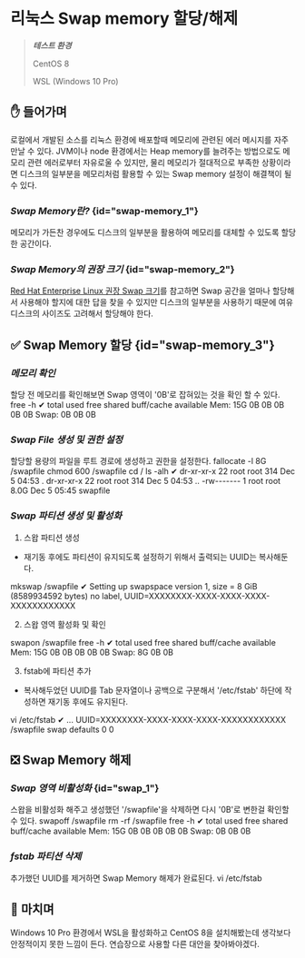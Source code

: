 # 리눅스 Swap memory 할당/해제

> ***테스트 환경***
>
> CentOS 8
> 
> WSL (Windows 10 Pro)

## ✋ 들어가며
로컬에서 개발된 소스를 리눅스 환경에 배포할때 메모리에 관련된 에러 메시지를 자주 만날 수 있다. JVM이나 node 환경에서는 Heap memory를 늘려주는 방법으로도 메모리 관련 에러로부터 자유로울 수 있지만, 물리 메모리가 절대적으로 부족한 상황이라면 디스크의 일부분을 메모리처럼 활용할 수 있는 Swap memory 설정이 해결책이 될 수 있다.

### ***Swap Memory란?*** {id="swap-memory_1"}
메모리가 가든찬 경우에도 디스크의 일부분을 활용하여 메모리를 대체할 수 있도록 할당한 공간이다.

### ***Swap Memory의 권장 크기***  {id="swap-memory_2"}
[Red Hat Enterprise Linux 권장 Swap 크기](https://access.redhat.com/ko/solutions/744483)를 참고하면 Swap 공간을 얼마나 할당해서 사용해야 할지에 대한 답을 찾을 수 있지만 디스크의 일부분을 사용하기 때문에 여유 디스크의 사이즈도 고려해서 할당해야 한다.


## ✅ Swap Memory 할당 {id="swap-memory_3"}

### ***메모리 확인***
할당 전 메모리를 확인해보면 Swap 영역이 '0B'로 잡혀있는 것을 확인 할 수 있다.
<code-block lang="sh">
free -h
</code-block>
<code-block lang="sh">
✔
              total        used        free      shared  buff/cache   available
Mem:            15G          0B          0B          0B          0B          0B
Swap:            0B          0B          0B
</code-block>

### ***Swap File 생성 및 권한 설정***
할당할 용량의 파일을 루트 경로에 생성하고 권한을 설정한다.
<code-block lang="sh">
fallocate -l 8G /swapfile
chmod 600 /swapfile
cd /
ls -alh
</code-block>
<code-block lang="sh">
✔
dr-xr-xr-x  22 root    root     314 Dec  5 04:53 .
dr-xr-xr-x  22 root    root     314 Dec  5 04:53 ..
-rw-------   1 root    root    8.0G Dec  5 05:45 swapfile
</code-block>

### ***Swap 파티션 생성 및 활성화***

1. 스왑 파티션 생성
- 재기동 후에도 파티션이 유지되도록 설정하기 위해서 출력되는 UUID는 복사해둔다. 

<code-block lang="sh">
mkswap /swapfile
</code-block>
<code-block lang="sh">
✔
Setting up swapspace version 1, size = 8 GiB (8589934592 bytes)
no label, UUID=XXXXXXXX-XXXX-XXXX-XXXX-XXXXXXXXXXXX
</code-block>

2. 스왑 영역 활성화 및 확인
<code-block lang="sh">
swapon /swapfile
free -h
</code-block>
<code-block lang="sh">
✔
              total        used        free      shared  buff/cache   available
Mem:            15G          0B          0B          0B          0B          0B
Swap:            8G          0B          0B
</code-block>

3. fstab에 파티션 추가
- 복사해두었던 UUID를 Tab 문자열이나 공백으로 구분해서 '/etc/fstab' 하단에 작성하면 재기동 후에도 유지된다.
<code-block lang="sh">
vi /etc/fstab
</code-block>
<code-block lang="sh">
✔
...
UUID=XXXXXXXX-XXXX-XXXX-XXXX-XXXXXXXXXXXX /swapfile swap defaults 0 0
</code-block>


## ❎ Swap Memory 해제

### ***Swap 영역 비활성화*** {id="swap_1"}
스왑을 비활성화 해주고 생성했던 '/swapfile'을 삭제하면 다시 '0B'로 변한걸 확인할 수 있다.
<code-block lang="sh">
swapoff /swapfile
rm -rf /swapfile
free -h
</code-block>
<code-block lang="sh">
✔
              total        used        free      shared  buff/cache   available
Mem:            15G          0B          0B          0B          0B          0B
Swap:            0B          0B          0B
</code-block>

### ***fstab 파티션 삭제***
추가했던 UUID를 제거하면 Swap Memory 해제가 완료된다. 
<code-block lang="sh">
vi /etc/fstab
</code-block>


## 👋 마치며
Windows 10 Pro 환경에서 WSL을 활성화하고 CentOS 8을 설치해봤는데 생각보다 안정적이지 못한 느낌이 든다. 연습장으로 사용할 다른 대안을 찾아봐야겠다.

